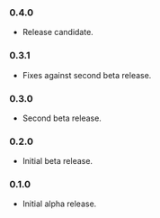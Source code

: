### 0.4.0
- Release candidate.

### 0.3.1
- Fixes against second beta release.

### 0.3.0
- Second beta release.

### 0.2.0
- Initial beta release.

### 0.1.0
- Initial alpha release.